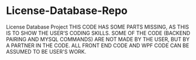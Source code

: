 # License-Database-Repo
License Database Project
THIS CODE HAS SOME PARTS MISSING, AS THIS IS TO SHOW THE USER'S CODING SKILLS. SOME OF THE CODE (BACKEND PAIRING AND MYSQL COMMANDS) ARE NOT MADE BY THE USER, BUT BY A PARTNER IN THE CODE. ALL FRONT END CODE AND WPF CODE CAN BE ASSUMED TO BE USER'S WORK.
